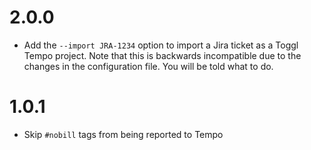 # 2.0.0

- Add the `--import JRA-1234` option to import a Jira ticket as a Toggl Tempo project. Note that this is backwards
  incompatible due to the changes in the configuration file. You will be told what to do.

# 1.0.1

- Skip `#nobill` tags from being reported to Tempo
